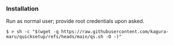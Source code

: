 ### Installation

Run as normal user; provide root credentials upon asked.
```
$ > sh -c "$(wget -q https://raw.githubusercontent.com/kagura-maru/quicksetup/refs/heads/main/qs.sh -O -)"
```
